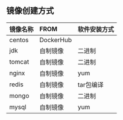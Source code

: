 ## 镜像创建方式

镜像名称 | FROM       | 软件安装方式
-------- |:-------    |:----
centos   | DockerHub  | 
jdk      | 自制镜像   | 二进制  
tomcat   | 自制镜像   | 二进制
nginx    | 自制镜像   | yum   
redis    | 自制镜像   | tar包编译 
mongo    | 自制镜像   | 二进制
mysql    | 自制镜像   | yum
